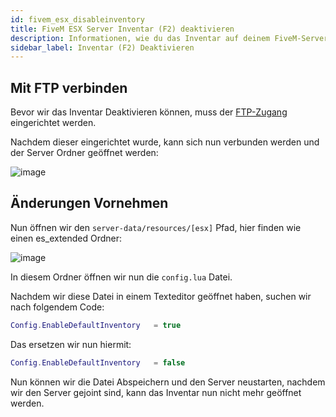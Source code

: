 ```yaml
---
id: fivem_esx_disableinventory
title: FiveM ESX Server Inventar (F2) deaktivieren
description: Informationen, wie du das Inventar auf deinem FiveM-Server mit ESX von ZAP-Hosting deaktivieren kannst - ZAP-Hosting.com Dokumentationen
sidebar_label: Inventar (F2) Deaktivieren
---
```


## Mit FTP verbinden

Bevor wir das Inventar Deaktivieren können, muss der [FTP-Zugang](gameserver_ftpaccess.md) eingerichtet werden.

Nachdem dieser eingerichtet wurde, kann sich nun verbunden werden und der Server Ordner geöffnet werden:

![image](https://user-images.githubusercontent.com/13604413/159166925-5cadf617-bda1-4a9c-9536-5d24fecb88e1.png)


## Änderungen Vornehmen

Nun öffnen wir den `server-data/resources/[esx]` Pfad, hier finden wie einen es_extended Ordner:

![image](https://user-images.githubusercontent.com/13604413/159166929-13142744-b36f-4d41-a55e-400d9088c673.png)

In diesem Ordner öffnen wir nun die `config.lua` Datei.

Nachdem wir diese Datei in einem Texteditor geöffnet haben, suchen wir nach folgendem Code:

```Lua
Config.EnableDefaultInventory   = true
```

Das ersetzen wir nun hiermit:

```Lua
Config.EnableDefaultInventory   = false
```


Nun können wir die Datei Abspeichern und den Server neustarten, nachdem wir den Server gejoint sind, kann das Inventar nun nicht mehr geöffnet werden.
